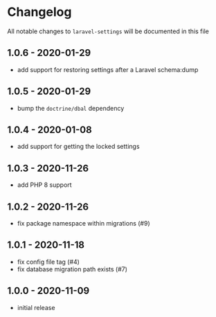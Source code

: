 # Changelog

All notable changes to `laravel-settings` will be documented in this file

## 1.0.6 - 2020-01-29

-  add support for restoring settings after a Laravel schema:dump

## 1.0.5 - 2020-01-29

-  bump the `doctrine/dbal` dependency

## 1.0.4 - 2020-01-08

-  add support for getting the locked settings

## 1.0.3 - 2020-11-26

-  add PHP 8 support

## 1.0.2 - 2020-11-26

- fix package namespace within migrations (#9)

## 1.0.1 - 2020-11-18

- fix config file tag (#4)
- fix database migration path exists (#7)

## 1.0.0 - 2020-11-09

- initial release
